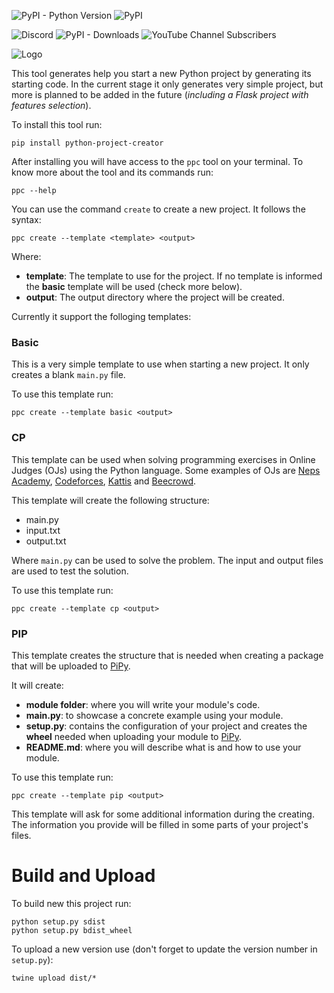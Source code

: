 ![PyPI - Python Version](https://img.shields.io/pypi/pyversions/python-project-creator) ![PyPI](https://img.shields.io/pypi/v/python-project-creator)

![Discord](https://img.shields.io/discord/479923444017004556?label=discord) ![PyPI - Downloads](https://img.shields.io/pypi/dm/python-project-creator) ![YouTube Channel Subscribers](https://img.shields.io/youtube/channel/subscribers/UCMb90JgsFJpZyZzdmWCaCTg?style=social)

![Logo](https://github.com/ThiNepo/python-project-creator/raw/main/images/logo.svg)

This tool generates help you start a new Python project by generating its starting code. In the current stage it only generates very simple project, but more is planned to be added in the future (_including a Flask project with features selection_).

To install this tool run:

```
pip install python-project-creator
```

After installing you will have access to the `ppc` tool on your terminal. To know more about the tool and its commands run:

```
ppc --help
```

You can use the command `create` to create a new project. It follows the syntax:

```
ppc create --template <template> <output>
```

Where:

- **template**: The template to use for the project. If no template is informed the **basic** template will be used (check more below).
- **output**: The output directory where the project will be created.

Currently it support the folloging templates:

### Basic

This is a very simple template to use when starting a new project. It only creates a blank `main.py` file.

To use this template run:

```
ppc create --template basic <output>
```

### CP

This template can be used when solving programming exercises in Online Judges (OJs) using the Python language. Some examples of OJs are [Neps Academy](https://neps.academy/), [Codeforces](https://codeforces.com/), [Kattis](https://open.kattis.com/) and [Beecrowd](https://www.beecrowd.com.br/judge/en/login).

This template will create the following structure:

- main.py
- input.txt
- output.txt

Where `main.py` can be used to solve the problem. The input and output files are used to test the solution.

To use this template run:

```
ppc create --template cp <output>
```

### PIP

This template creates the structure that is needed when creating a package that will be uploaded to [PiPy](https://pypi.org/).

It will create:

- **module folder**: where you will write your module's code.
- **main.py**: to showcase a concrete example using your module.
- **setup.py**: contains the configuration of your project and creates the **wheel** needed when uploading your module to [PiPy](https://pypi.org/).
- **README.md**: where you will describe what is and how to use your module.

To use this template run:

```
ppc create --template pip <output>
```

This template will ask for some additional information during the creating. The information you provide will be filled in some parts of your project's files.

# Build and Upload

To build new this project run:

```
python setup.py sdist
python setup.py bdist_wheel
```

To upload a new version use (don't forget to update the version number in `setup.py`):

```
twine upload dist/*
```
